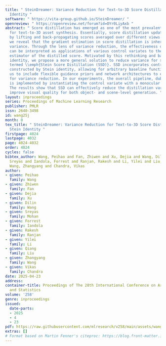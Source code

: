 ```yaml
---
title: " SteinDreamer: Variance Reduction for Text-to-3D Score Distillation via Stein
  Identity "
software: " https://vita-group.github.io/SteinDreamer/ "
openreview: " https://openreview.net/forum?id=OYr0LiyAxb "
abstract: " Score distillation has emerged as one of the most prevalent approaches
  for text-to-3D asset synthesis. Essentially, score distillation updates 3D parameters
  by lifting and back-propagating scores averaged over different views. In this paper,
  we reveal that the gradient estimation in score distillation is inherent to high
  variance. Through the lens of variance reduction, the effectiveness of SDS and VSD
  can be interpreted as applications of various control variates to the Monte Carlo
  estimator of the distilled score. Motivated by this rethinking and based on Stein’s
  identity, we propose a more general solution to reduce variance for score distillation,
  termed \\emph{Stein Score Distillation (SSD)}. SSD incorporates control variates
  constructed by Stein identity, allowing for arbitrary baseline functions. This enables
  us to include flexible guidance priors and network architectures to explicitly optimize
  for variance reduction. In our experiments, the overall pipeline, dubbed \\emph{SteinDreamer},
  is implemented by instantiating the control variate with a monocular depth estimator.
  The results show that SSD can effectively reduce the distillation variance and consistently
  improve visual quality for both object- and scene-level generation. "
layout: inproceedings
series: Proceedings of Machine Learning Research
publisher: PMLR
issn: 2640-3498
id: wang25j
month: 0
tex_title: " SteinDreamer: Variance Reduction for Text-to-3D Score Distillation via
  Stein Identity "
firstpage: 4024
lastpage: 4032
page: 4024-4032
order: 4024
cycles: false
bibtex_author: Wang, Peihao and Fan, Zhiwen and Xu, Dejia and Wang, Dilin and Mohan,
  Sreyas and Iandola, Forrest and Ranjan, Rakesh and Li, Yilei and Liu, Qiang and
  Wang, Zhangyang and Chandra, Vikas
author:
- given: Peihao
  family: Wang
- given: Zhiwen
  family: Fan
- given: Dejia
  family: Xu
- given: Dilin
  family: Wang
- given: Sreyas
  family: Mohan
- given: Forrest
  family: Iandola
- given: Rakesh
  family: Ranjan
- given: Yilei
  family: Li
- given: Qiang
  family: Liu
- given: Zhangyang
  family: Wang
- given: Vikas
  family: Chandra
date: 2025-04-23
address:
container-title: Proceedings of The 28th International Conference on Artificial Intelligence
  and Statistics
volume: '258'
genre: inproceedings
issued:
  date-parts:
  - 2025
  - 4
  - 23
pdf: https://raw.githubusercontent.com/mlresearch/v258/main/assets/wang25j/wang25j.pdf
extras: []
# Format based on Martin Fenner's citeproc: https://blog.front-matter.io/posts/citeproc-yaml-for-bibliographies/
---
```

